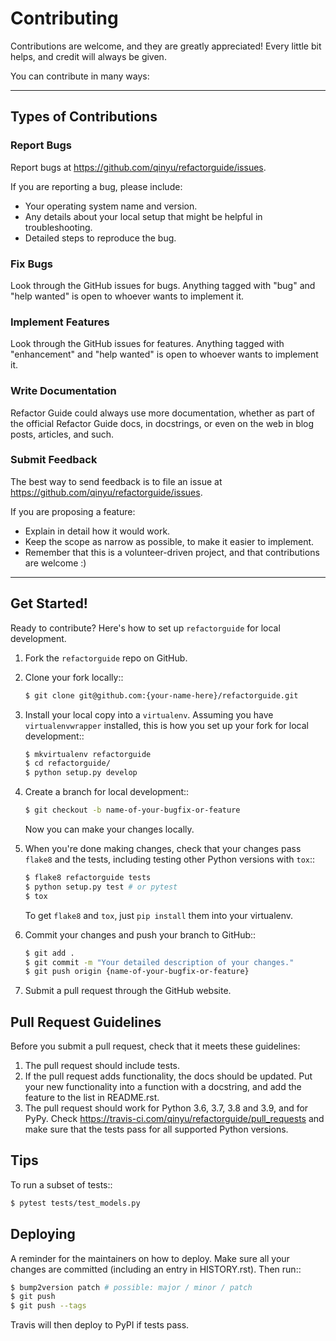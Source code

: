 # Contributing

Contributions are welcome, and they are greatly appreciated! Every little bit
helps, and credit will always be given.

You can contribute in many ways:

---

## Types of Contributions

### Report Bugs

Report bugs at https://github.com/qinyu/refactorguide/issues.

If you are reporting a bug, please include:

* Your operating system name and version.
* Any details about your local setup that might be helpful in troubleshooting.
* Detailed steps to reproduce the bug.

### Fix Bugs

Look through the GitHub issues for bugs. Anything tagged with "bug" and "help
wanted" is open to whoever wants to implement it.

### Implement Features

Look through the GitHub issues for features. Anything tagged with "enhancement"
and "help wanted" is open to whoever wants to implement it.

### Write Documentation

Refactor Guide could always use more documentation, whether as part of the
official Refactor Guide docs, in docstrings, or even on the web in blog posts,
articles, and such.

### Submit Feedback

The best way to send feedback is to file an issue at https://github.com/qinyu/refactorguide/issues.

If you are proposing a feature:

* Explain in detail how it would work.
* Keep the scope as narrow as possible, to make it easier to implement.
* Remember that this is a volunteer-driven project, and that contributions
  are welcome :)

---

## Get Started!

Ready to contribute? Here's how to set up `refactorguide` for local development.

1. Fork the `refactorguide` repo on GitHub.
2. Clone your fork locally::

    ```sh
    $ git clone git@github.com:{your-name-here}/refactorguide.git
    ```

3. Install your local copy into a `virtualenv`. Assuming you have `virtualenvwrapper` installed, this is how you set up your fork for local development::

    ```sh
    $ mkvirtualenv refactorguide
    $ cd refactorguide/
    $ python setup.py develop
    ```

4. Create a branch for local development::

    ```sh
    $ git checkout -b name-of-your-bugfix-or-feature
    ```

   Now you can make your changes locally.

5. When you're done making changes, check that your changes pass `flake8` and the
   tests, including testing other Python versions with `tox`::

    ```sh
    $ flake8 refactorguide tests
    $ python setup.py test # or pytest
    $ tox
    ```

   To get `flake8` and `tox`, just `pip install` them into your virtualenv.

6. Commit your changes and push your branch to GitHub::

    ```sh
    $ git add .
    $ git commit -m "Your detailed description of your changes."
    $ git push origin {name-of-your-bugfix-or-feature}
    ```

7. Submit a pull request through the GitHub website.

## Pull Request Guidelines

Before you submit a pull request, check that it meets these guidelines:

1. The pull request should include tests.
2. If the pull request adds functionality, the docs should be updated. Put
   your new functionality into a function with a docstring, and add the
   feature to the list in README.rst.
3. The pull request should work for Python 3.6, 3.7, 3.8 and 3.9, and for PyPy.
   Check https://travis-ci.com/qinyu/refactorguide/pull_requests
   and make sure that the tests pass for all supported Python versions.

## Tips

To run a subset of tests::

```sh
$ pytest tests/test_models.py
```


## Deploying

A reminder for the maintainers on how to deploy.
Make sure all your changes are committed (including an entry in HISTORY.rst).
Then run::

```sh
$ bump2version patch # possible: major / minor / patch
$ git push
$ git push --tags
```

Travis will then deploy to PyPI if tests pass.
